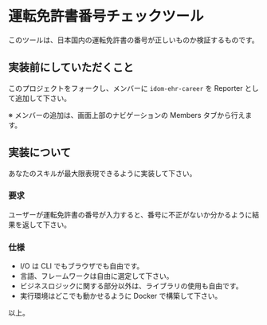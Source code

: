 # 運転免許書番号チェックツール

このツールは、日本国内の運転免許書の番号が正しいものか検証するものです。

## 実装前にしていただくこと

このプロジェクトをフォークし、メンバーに `idom-ehr-career` を Reporter として追加して下さい。

※ メンバーの追加は、画面上部のナビゲーションの Members タブから行えます。

## 実装について

あなたのスキルが最大限表現できるように実装して下さい。

### 要求

ユーザーが運転免許書の番号が入力すると、番号に不正がないか分かるように結果を返して下さい。

### 仕様

- I/O は CLI でもブラウザでも自由です。
- 言語、フレームワークは自由に選定して下さい。
- ビジネスロジックに関する部分以外は、ライブラリの使用も自由です。
- 実行環境はどこでも動かせるように Docker で構築して下さい。

以上。
